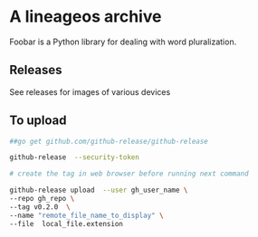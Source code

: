 # A lineageos archive

Foobar is a Python library for dealing with word pluralization.

## Releases

See releases for images of various devices


## To upload

```bash
##go get github.com/github-release/github-release

github-release  --security-token

# create the tag in web browser before running next command

github-release upload  --user gh_user_name \
--repo gh_repo \
--tag v0.2.0  \
--name "remote_file_name_to_display" \
--file  local_file.extension
```


